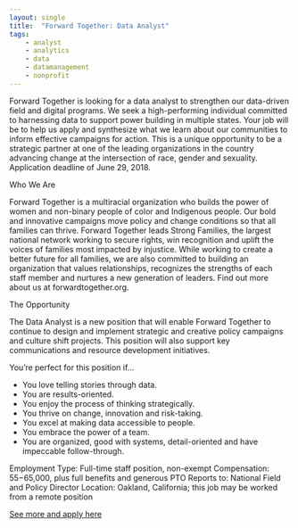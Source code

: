 ```yaml
---
layout: single
title:  "Forward Together: Data Analyst"
tags: 
    - analyst
    - analytics
    - data
    - datamanagement
    - nonprofit
---
```


Forward Together is looking for a data analyst to strengthen our data-driven field and digital programs.  We seek a high-performing individual committed to harnessing data to support power building in multiple states. Your job will be to help us apply and synthesize what we learn about our communities to inform effective campaigns for action. This is a unique opportunity to be a strategic partner at one of the leading organizations in the country advancing change at the intersection of race, gender and sexuality.  Application deadline of June 29, 2018.

Who We Are

Forward Together is a multiracial organization who builds the power of women and non-binary people of color and Indigenous people. Our bold and innovative campaigns move policy and change conditions so that all families can thrive. Forward Together leads Strong Families, the largest national network working to secure rights, win recognition and uplift the voices of families most impacted by injustice. While working to create a better future for all families, we are also committed to building an organization that values relationships, recognizes the strengths of each staff member and nurtures a new generation of leaders. Find out more about us at forwardtogether.org.

The Opportunity

The Data Analyst is a new position that will enable Forward Together to continue to design and implement strategic and creative policy campaigns and culture shift projects. This position will also support key communications and resource development initiatives.

You’re perfect for this position if…
* You love telling stories through data.
* You are results-oriented.
* You enjoy the process of thinking strategically.
* You thrive on change, innovation and risk-taking.
* You excel at making data accessible to people.
* You embrace the power of a team.
* You are organized, good with systems, detail-oriented and have impeccable follow-through.

Employment Type: Full-time staff position, non-exempt
Compensation: $55-$65,000, plus full benefits and generous PTO
Reports to: National Field and Policy Director
Location: Oakland, California; this job may be worked from a remote position

[See more and apply here](https://forwardtogether.org/careers/data-analyst/)
